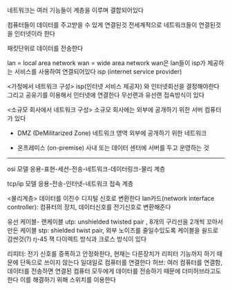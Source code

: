네트워크는 여러 기능들이 계층을 이루며 결합되어있다

컴퓨터들이 데이터를 주고받을 수 있게 연결된것
전세계적으로 네트워크들이 연결된것을 인터넷이라 한다

패킷단위로 데이터를 전송한다

lan = local area network
wan = wide area network
wan은 lan들이 isp가 제공하는 서비스를 사용하여 연결되어있다
isp (internet service provider)

<가정에서 네트워크 구성>
isp(인터넷 서비스 제공자) 와 인터넷회선을 결정해야한다
그리고 공유기를 이용해서 인터넷에 연결한다
무선랜과 유선랜 접속방식이 있다

<소규모 회사에서 네트워크 구성>
소규모 회사에는 외부에 공개하기 위한 서버 컴퓨터가 있다

- DMZ (DeMilitarized Zone) 네트워크 영역
외부에 공개하기 위한 네트워크

- 온프레미스 (on-premise)
사내 또는 데이터 센터에 서버를 두고 운영하는 것

---

osi 모델
응용-표현-세션-전송-네트워크-데이터링크-물리 계층

tcp/ip 모델 
응용-전송-인터넷-네트워크 접속 계층

<물리계층>
데이터를 이진수 디지털 신호로 변환한다
lan카드(network interface controller): 컴퓨터의 장치, 데이터신호를 전기신호로 변환해준다

유선 케이블- 랜케이블
utp: unshielded twisted pair , 8개의 구리선을 2개씩 꼬아서 만든 케이블
stp: shielded twist pair, 외부 노이즈를 줄일수있도록 케이블을 쉴드로 감싼것(?)
rj-45 잭
다이렉트 방식과 크로스 방식이 있다

리피터: 전기 신호를 증폭하고 안정화한다, 현재는 다른장치가 리피터 기능까지 하기 때문에 단독으로 쓰이지 않는다
일대일로 컴퓨터를 연결한다
허브: 여러 컴퓨터를 연결함, 데이터를 전송하면 연결된 컴퓨터 모두에게 데이터를 전송하기 때문에 더미허브라고도 한다
이를 해결하기 위해 스위치를 이용한다
